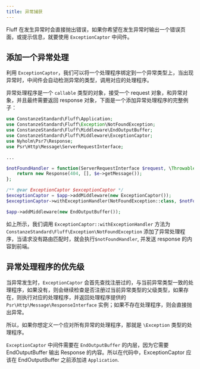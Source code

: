 ```yaml
---
title: 异常捕获
---
```


Fluff 在发生异常时会直接抛出错误，如果你希望在发生异常时输出一个错误页面，或提示信息，就要使用 `ExceptionCaptor` 中间件。

## 添加一个异常处理
利用 `ExceptionCaptor`，我们可以将一个处理程序绑定到一个异常类型上，当出现异常时，中间件会自动检测异常的类型，调用对应的处理程序。

异常处理程序是一个 `callable` 类型的对象，接受一个 request 对象，和异常对象，并且最终需要返回 response 对象，下面是一个添加异常处理程序的完整例子：
```php
use ConstanzeStandard\Fluff\Application;
use ConstanzeStandard\Fluff\Exception\NotFoundException;
use ConstanzeStandard\Fluff\Middleware\EndOutputBuffer;
use ConstanzeStandard\Fluff\Middleware\ExceptionCaptor;
use Nyholm\Psr7\Response;
use Psr\Http\Message\ServerRequestInterface;

...

$notFoundHandler = function(ServerRequestInterface $request, \Throwable $e) {
    return new Response(404, [], $e->getMessage());
};

/** @var ExceptionCaptor $exceptionCaptor */
$exceptionCaptor = $app->addMiddleware(new ExceptionCaptor());
$exceptionCaptor->withExceptionHandler(NotFoundException::class, $notFoundHandler);

$app->addMiddleware(new EndOutputBuffer());
```
如上所示，我们调用 `ExceptionCaptor::withExceptionHandler` 方法为 `ConstanzeStandard\Fluff\Exception\NotFoundException` 添加了异常处理程序，当请求没有路由匹配时，就会执行`$notFoundHandler`, 并发送 response 的内容到前端。

## 异常处理程序的优先级
当异常发生时，`ExceptionCaptor` 会首先查找注册过的，与当前异常类型一致的处理程序，如果没有，则会继续检查是否注册过当前异常类型的父级类型，如果存在，则执行对应的处理程序，并返回处理程序提供的 `Psr\Http\Message\ResponseInterface` 实例；如果不存在处理程序，则会直接抛出异常。

所以，如果你想定义一个应对所有异常的处理程序，那就是 `\Exception` 类型的处理程序。

`ExceptionCaptor` 中间件需要在 `EndOutputBuffer` 的内层，因为它需要 EndOutputBuffer 输出 Response 的内容。所以在代码中，ExceptionCaptor 应该在 EndOutputBuffer 之前添加进 `Application`.
